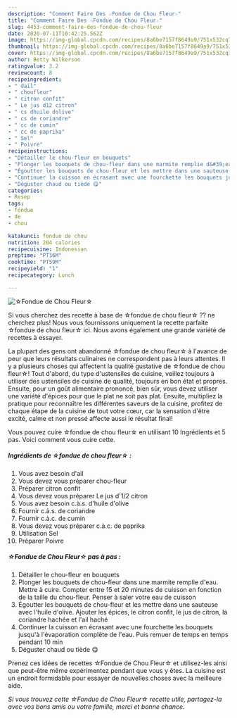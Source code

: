 ```yaml
---
description: "Comment Faire Des ☆Fondue de Chou Fleur☆"
title: "Comment Faire Des ☆Fondue de Chou Fleur☆"
slug: 4453-comment-faire-des-fondue-de-chou-fleur
date: 2020-07-11T10:42:25.562Z
image: https://img-global.cpcdn.com/recipes/8a6be7157f8649a9/751x532cq70/☆fondue-de-chou-fleur☆-photo-principale-de-la-recette.jpg
thumbnail: https://img-global.cpcdn.com/recipes/8a6be7157f8649a9/751x532cq70/☆fondue-de-chou-fleur☆-photo-principale-de-la-recette.jpg
cover: https://img-global.cpcdn.com/recipes/8a6be7157f8649a9/751x532cq70/☆fondue-de-chou-fleur☆-photo-principale-de-la-recette.jpg
author: Betty Wilkerson
ratingvalue: 3.2
reviewcount: 8
recipeingredient:
- " dail"
- " choufleur"
- " citron confit"
- " Le jus d12 citron"
- " cs dhuile dolive"
- " cs de coriandre"
- " cc de cumin"
- " cc de paprika"
- " Sel"
- " Poivre"
recipeinstructions:
- "Détailler le chou-fleur en bouquets"
- "Plonger les bouquets de chou-fleur dans une marmite remplie d&#39;eau. Mettre à cuire. Compter entre 15 et 20 minutes de cuisson en fonction de la taille du chou-fleur. Penser à saler votre eau de cuisson"
- "Égoutter les bouquets de chou-fleur et les mettre dans une sauteuse avec l&#39;huile d&#39;olive. Ajouter les épices, le citron confit, le jus de citron, la coriandre hachée et l&#39;ail haché"
- "Continuer la cuisson en écrasant avec une fourchette les bouquets jusqu&#39;à l&#39;évaporation complète de l&#39;eau. Puis remuer de temps en temps pendant 10 min"
- "Déguster chaud ou tiède 😋"
categories:
- Resep
tags:
- fondue
- de
- chou

katakunci: fondue de chou 
nutrition: 204 calories
recipecuisine: Indonesian
preptime: "PT36M"
cooktime: "PT59M"
recipeyield: "1"
recipecategory: Lunch

---
```



![☆Fondue de Chou Fleur☆](https://img-global.cpcdn.com/recipes/8a6be7157f8649a9/751x532cq70/☆fondue-de-chou-fleur☆-photo-principale-de-la-recette.jpg)

Si vous cherchez des recette à base de ☆fondue de chou fleur☆ ?? ne cherchez plus! Nous vous fournissons uniquement la recette parfaite ☆fondue de chou fleur☆ ici. Nous avons également une grande variété de recettes à essayer.

La plupart des gens ont abandonné ☆fondue de chou fleur☆ à l'avance de peur que leurs résultats culinaires ne correspondent pas à leurs attentes. Il y a plusieurs choses qui affectent la qualité gustative de ☆fondue de chou fleur☆! Tout d'abord, du type d'ustensiles de cuisine, veillez toujours à utiliser des ustensiles de cuisine de qualité, toujours en bon état et propres. Ensuite, pour un goût alimentaire prononcé, bien sûr, vous devez utiliser une variété d'épices pour que le plat ne soit pas plat. Ensuite, multipliez la pratique pour reconnaître les différentes saveurs de la cuisine, profitez de chaque étape de la cuisine de tout votre cœur, car la sensation d'être excité, calme et non pressé affecte aussi le résultat final!

<!--inarticleads1-->

Vous pouvez cuire ☆fondue de chou fleur☆ en utilisant 10 Ingrédients et 5 pas. Voici comment vous cuire cette.

##### Ingrédients de ☆fondue de chou fleur☆ :

1. Vous avez besoin  d&#39;ail⁠
1. Vous devez vous préparer  chou-fleur⁠
1. Préparer  citron confit⁠
1. Vous devez vous préparer  Le jus d&#39;1/2 citron⁠
1. Vous avez besoin  c.à.s. d&#39;huile d&#39;olive⁠
1. Fournir  c.à.s. de coriandre⁠
1. Fournir  c.à.c. de cumin⁠
1. Vous devez vous préparer  c.à.c. de paprika⁠
1. Utilisation  Sel⁠
1. Préparer  Poivre⁠




<!--inarticleads2-->

##### ☆Fondue de Chou Fleur☆ pas à pas :

1. Détailler le chou-fleur en bouquets
1. Plonger les bouquets de chou-fleur dans une marmite remplie d&#39;eau. Mettre à cuire. Compter entre 15 et 20 minutes de cuisson en fonction de la taille du chou-fleur. Penser à saler votre eau de cuisson
1. Égoutter les bouquets de chou-fleur et les mettre dans une sauteuse avec l&#39;huile d&#39;olive. Ajouter les épices, le citron confit, le jus de citron, la coriandre hachée et l&#39;ail haché
1. Continuer la cuisson en écrasant avec une fourchette les bouquets jusqu&#39;à l&#39;évaporation complète de l&#39;eau. Puis remuer de temps en temps pendant 10 min
1. Déguster chaud ou tiède 😋




<!--inarticleads1-->

<p>
Prenez ces idées de recettes ☆Fondue de Chou Fleur☆ et utilisez-les ainsi que peut-être même expérimentez pendant que vous y êtes. La cuisine est un endroit formidable pour essayer de nouvelles choses avec la meilleure aide.
</p>

<p>
<i>Si vous trouvez cette ☆Fondue de Chou Fleur☆ recette utile, partagez-la avec vos bons amis ou votre famille, merci et bonne chance.</i>
</p>
